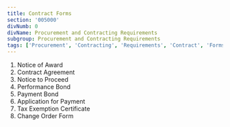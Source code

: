 ```yaml
---
title: Contract Forms
section: '005000'
divNumb: 0
divName: Procurement and Contracting Requirements
subgroup: Procurement and Contracting Requirements
tags: ['Procurement', 'Contracting', 'Requirements', 'Contract', 'Forms']
---
```


1. Notice of Award
2. Contract Agreement
3. Notice to Proceed
4. Performance Bond
5. Payment Bond
6. Application for Payment
7. Tax Exemption Certificate
8. Change Order Form

